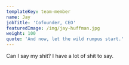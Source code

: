 ```yaml
---
templateKey: team-member
name: Jay
jobTitle: 'Cofounder, CEO'
featuredImage: /img/jay-huffman.jpg
weight: 100
quote: 'And now, let the wild rumpus start.'
---
```

Can I say my shit? I have a lot of shit to say.

